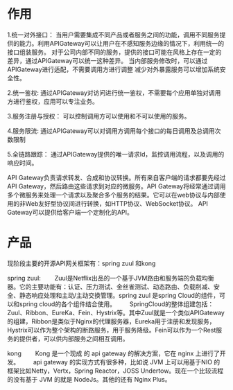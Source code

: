
# 作用

1.统一对外接口： 
    当用户需要集成不同产品或者服务之间的功能，调用不同服务提供的能力。利用APIGateway可以让用户在不感知服务边缘的情况下，利用统一的接口组装服务。 
    对于公司内部不同的服务，提供的接口可能在风格上存在一定的差异，通过APIGateway可以统一这种差异。 当内部服务修改时，可以通过APIGateway进行适配，不需要调用方进行调整 
    减少对外暴露服务可以增加系统安全性。

2.统一鉴权: 
    通过APIGateway对访问进行统一鉴权，不需要每个应用单独对调用方进行鉴权，应用可以专注业务。

3.服务注册与授权： 
    可以控制调用方可以使用和不可以使用的服务。

4.服务限流: 
    通过APIGateway可以对调用方调用每个接口的每日调用及总调用次数限制

5.全链路跟踪： 
    通过APIGateway提供的唯一请求Id，监控调用流程，以及调用的响应时间。
    
API Gateway负责请求转发、合成和协议转换。所有来自客户端的请求都要先经过API Gateway，然后路由这些请求到对应的微服务。API Gateway将经常通过调用多个微服务来处理一个请求以及聚合多个服务的结果。它可以在web协议与内部使用的非Web友好型协议间进行转换，如HTTP协议、WebSocket协议。
API Gateway可以提供给客户端一个定制化的API。

    
    
    
# 产品

现阶段主要的开源API网关框架有：spring zuul 和kong

spring zuul: 
　　Zuul是Netflix出品的一个基于JVM路由和服务端的负载均衡器。它的主要功能有：认证、压力测试、金丝雀测试、动态路由、负载削减、安全、静态响应处理和主动/主动交换管理。spring zuul 是spring Cloud的组件，可以和spring cloud的各个组件结合使用。 
　　SpringCloud的整体组建包括：Zuul、Ribbon、EureKa、Fein、Hystrix等。其中Zuul就是一个类似APIGateway的组建，Ribbon是类似于Nginx的代理服务器，Eureka用于注册和发现服务，Hystrix可以作为整个架构的断路服务，用于服务降级。Fein可以作为一个Rest服务的提供者，可以供内部服务之间相互调用。

kong 
　　Kong 是一个现成 的 api gateway 的解决方案，它在 nginx 上进行了开发。 
　　api gateway 的实现方式有很多种，比如说 JVM 上可以用基于NIO 的框架比如Netty，Vertx，Spring Reactor，JOSS Undertow。现在一个比较流程的没有基于 JVM 的就是 NodeJs。其他的还有 Nginx Plus。     